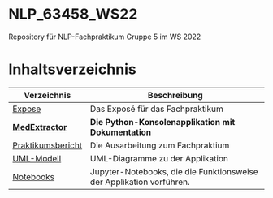 # NLP_63458_WS22
Repository für NLP-Fachpraktikum Gruppe 5 im WS 2022

# Inhaltsverzeichnis

| Verzeichnis  | Beschreibung       |
| -------------| ------------------------------------------------------------------------------------------- |
| [Expose](https://github.com/claraja/NLP_63458_WS22/tree/main/Expose) | Das Exposé für das Fachpraktikum    |
| **[MedExtractor](https://github.com/claraja/NLP_63458_WS22/tree/main/MedExtractor)**  | **Die Python-Konsolenapplikation mit Dokumentation** |
| [Praktikumsbericht](https://github.com/claraja/NLP_63458_WS22/tree/main/Praktikumsbericht) | Die Ausarbeitung zum Fachpraktium       |
| [UML-Modell](https://github.com/claraja/NLP_63458_WS22/tree/main/UML-Modell)   | UML-Diagramme zu der Applikation  |
| [Notebooks](https://github.com/claraja/NLP_63458_WS22/tree/main/Notebooks)     | Jupyter-Notebooks, die die Funktionsweise der Applikation vorführen.    |
